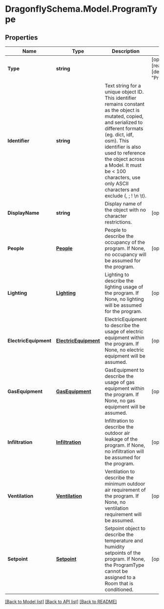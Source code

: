
# DragonflySchema.Model.ProgramType

## Properties

Name | Type | Description | Notes
------------ | ------------- | ------------- | -------------
**Type** | **string** |  | [optional] [readonly] [default to "ProgramType"]
**Identifier** | **string** | Text string for a unique object ID. This identifier remains constant as the object is mutated, copied, and serialized to different formats (eg. dict, idf, osm). This identifier is also used to reference the object across a Model. It must be &lt; 100 characters, use only ASCII characters and exclude (, ; ! \\n \\t). | 
**DisplayName** | **string** | Display name of the object with no character restrictions. | [optional] 
**People** | [**People**](People.md) | People to describe the occupancy of the program. If None, no occupancy will be assumed for the program. | [optional] 
**Lighting** | [**Lighting**](Lighting.md) | Lighting to describe the lighting usage of the program. If None, no lighting will be assumed for the program. | [optional] 
**ElectricEquipment** | [**ElectricEquipment**](ElectricEquipment.md) | ElectricEquipment to describe the usage of electric equipment within the program. If None, no electric equipment will be assumed. | [optional] 
**GasEquipment** | [**GasEquipment**](GasEquipment.md) | GasEquipment to describe the usage of gas equipment within the program. If None, no gas equipment will be assumed. | [optional] 
**Infiltration** | [**Infiltration**](Infiltration.md) | Infiltration to describe the outdoor air leakage of the program. If None, no infiltration will be assumed for the program. | [optional] 
**Ventilation** | [**Ventilation**](Ventilation.md) | Ventilation to describe the minimum outdoor air requirement of the program. If None, no ventilation requirement will be assumed. | [optional] 
**Setpoint** | [**Setpoint**](Setpoint.md) | Setpoint object to describe the temperature and humidity setpoints of the program.  If None, the ProgramType cannot be assigned to a Room that is conditioned. | [optional] 

[[Back to Model list]](../README.md#documentation-for-models)
[[Back to API list]](../README.md#documentation-for-api-endpoints)
[[Back to README]](../README.md)

